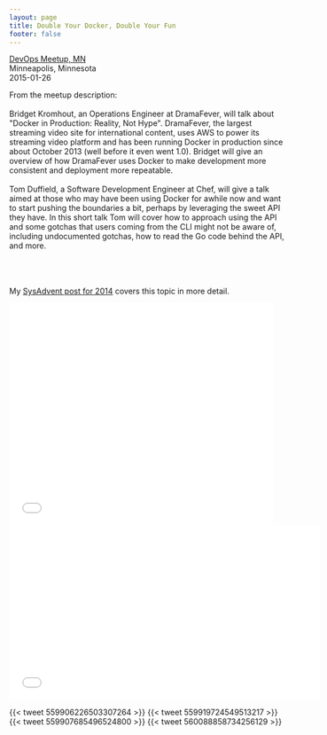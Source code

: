```yaml
---
layout: page
title: Double Your Docker, Double Your Fun
footer: false
---
```


<a href="http://www.meetup.com/DevOps-Minneapolis/events/219967885/">DevOps Meetup, MN</a><br>
Minneapolis, Minnesota<br>
2015-01-26<br>

From the meetup description:
<br>
<br>
Bridget Kromhout, an Operations Engineer at DramaFever, will talk about "Docker in Production: Reality, Not Hype". DramaFever, the largest streaming video site for international content, uses AWS to power its streaming video platform and has been running Docker in production since about October 2013 (well before it even went 1.0). Bridget will give an overview of how DramaFever uses Docker to make development more consistent and deployment more repeatable. 
<br>
<br>
Tom Duffield, a Software Development Engineer at Chef, will give a talk aimed at those who may have been using Docker for awhile now and want to start pushing the boundaries a bit, perhaps by leveraging the sweet API they have. In this short talk Tom will cover how to approach using the API and some gotchas that users coming from the CLI might not be aware of, including undocumented gotchas, how to read the Go code behind the API, and more.  
<br>
<br>
<p>

<br>
My <a href="http://sysadvent.blogspot.com/2014/12/day-1-docker-in-production-reality-not.html">SysAdvent post for 2014</a> covers this topic in more detail.

<br>
<p>
<p>

<iframe src="//www.slideshare.net/slideshow/embed_code/43767167" width="476" height="400" frameborder="0" marginwidth="0" marginheight="0" scrolling="no"></iframe>

<br>
<iframe width="560" height="315" src="//www.youtube.com/embed/gJM-vYjd2A8" frameborder="0" allowfullscreen></iframe>

<br>




{{< tweet 559906226503307264 >}}
{{< tweet 559919724549513217 >}}
{{< tweet 559907685496524800 >}}
{{< tweet 560088858734256129 >}}

